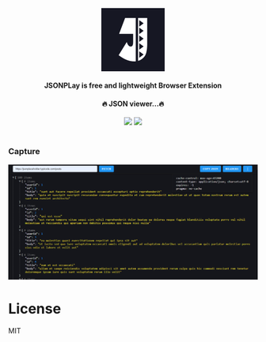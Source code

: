 <div align="center">
  <img src="public/icons/icon128.png"><br /><br />
  <h4 style="margin-top:0">JSONPLay is free and lightweight Browser Extension</h4>
  <h4>🔥 JSON viewer...🔥</h4>

</div>

<p align="center">
  <a href="#" rel="nofollow">
    <img src="https://i.imgur.com/kMH6r1a.png" style="max-width:100%;"></a>

  <a href="#" rel="nofollow">
    <img src="https://i.imgur.com/n49Wiu2.png" style="max-width:100%;"></a>
  <br><br>
</p>

### Capture
![](capture.png)


# License
MIT
